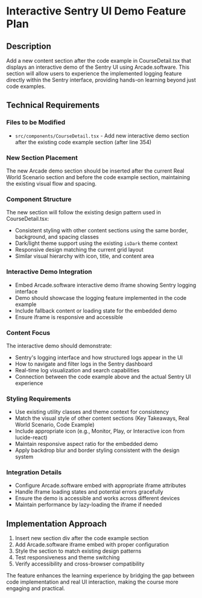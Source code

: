 # Interactive Sentry UI Demo Feature Plan

## Description

Add a new content section after the code example in CourseDetail.tsx that displays an interactive demo of the Sentry UI using Arcade.software. This section will allow users to experience the implemented logging feature directly within the Sentry interface, providing hands-on learning beyond just code examples.

## Technical Requirements

### Files to be Modified

- `src/components/CourseDetail.tsx` - Add new interactive demo section after the existing code example section (after line 354)

### New Section Placement

The new Arcade demo section should be inserted after the current Real World Scenario section and before the code example section, maintaining the existing visual flow and spacing.

### Component Structure

The new section will follow the existing design pattern used in CourseDetail.tsx:

- Consistent styling with other content sections using the same border, background, and spacing classes
- Dark/light theme support using the existing `isDark` theme context
- Responsive design matching the current grid layout
- Similar visual hierarchy with icon, title, and content area

### Interactive Demo Integration

- Embed Arcade.software interactive demo iframe showing Sentry logging interface
- Demo should showcase the logging feature implemented in the code example
- Include fallback content or loading state for the embedded demo
- Ensure iframe is responsive and accessible

### Content Focus

The interactive demo should demonstrate:

- Sentry's logging interface and how structured logs appear in the UI
- How to navigate and filter logs in the Sentry dashboard
- Real-time log visualization and search capabilities
- Connection between the code example above and the actual Sentry UI experience

### Styling Requirements

- Use existing utility classes and theme context for consistency
- Match the visual style of other content sections (Key Takeaways, Real World Scenario, Code Example)
- Include appropriate icon (e.g., Monitor, Play, or Interactive icon from lucide-react)
- Maintain responsive aspect ratio for the embedded demo
- Apply backdrop blur and border styling consistent with the design system

### Integration Details

- Configure Arcade.software embed with appropriate iframe attributes
- Handle iframe loading states and potential errors gracefully
- Ensure the demo is accessible and works across different devices
- Maintain performance by lazy-loading the iframe if needed

## Implementation Approach

1. Insert new section div after the code example section
2. Add Arcade.software iframe embed with proper configuration
3. Style the section to match existing design patterns
4. Test responsiveness and theme switching
5. Verify accessibility and cross-browser compatibility

The feature enhances the learning experience by bridging the gap between code implementation and real UI interaction, making the course more engaging and practical.
